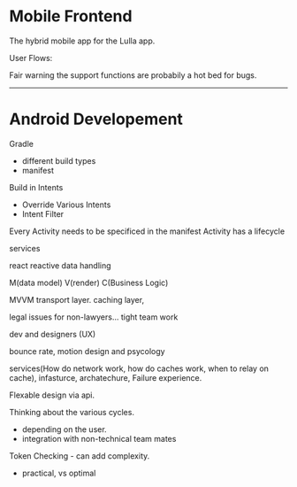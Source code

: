 # Mobile Frontend

The hybrid mobile app for the Lulla app.

User Flows:

Fair warning the support functions are probabily a hot bed for bugs.

---
# Android Developement

Gradle
- different build types
- manifest 

Build in Intents
- Override Various Intents
- Intent Filter

Every Activity needs to be specificed in the manifest
Activity has a lifecycle 


services

react reactive data handling

M(data model) V(render) C(Business Logic)

MVVM
transport layer.
caching layer,

legal issues for non-lawyers...
tight team work

dev and designers (UX)

bounce rate, motion design and psycology

services(How do network work, how do caches work, when to relay on cache), infasturce, archatechure,
Failure experience.

Flexable design via api.

Thinking about the various cycles.
- depending on the user.
- integration with non-technical team mates

Token Checking - can add complexity.
- practical, vs optimal



